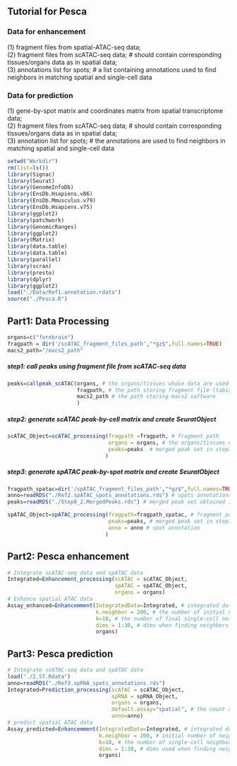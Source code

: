 
## Tutorial for Pesca
### Data for enhancement
(1) fragment files from spatial-ATAC-seq data; <br>
(2) fragment files from scATAC-seq data; # should contain corresponding tissues/organs data as in spatial data; <br>
(3) annotations list for spots; # a list containing annotations used to find neighbors in matching spatial and single-cell data <br>

### Data for prediction
(1) gene-by-spot matrix and coordinates matrix from spatial transcriptome data; <br>
(2) fragment files from scATAC-seq data; # should contain corresponding tissues/organs data as in spatial data; <br>
(3) annotation list for spots; # the annotations are used to find neighbors in matching spatial and single-cell data <br>

```r
setwd("Workdir")
rm(list=ls())
library(Signac)
library(Seurat)
library(GenomeInfoDb)
library(EnsDb.Hsapiens.v86)
library(EnsDb.Mmusculus.v79)
library(EnsDb.Hsapiens.v75)
library(ggplot2)
library(patchwork)
library(GenomicRanges)
library(ggplot2)
library(Matrix)
library(data.table)
library(data.table)
library(parallel)
library(scran)
library(presto)
library(dplyr)
library(ggplot2)
load("./Data/Ref1.annotation.rdata")
source("./Pesca.R")
```

## Part1: Data Processing 
```r
organs=c("forebrain")
fragpath = dir('/scATAC_fragment_files_path',"*gz$",full.names=TRUE)
macs2_path="/macs2_path"
```

##### step1: call peaks using fragment file from scATAC-seq data
```r
peaks=callpeak_scATAC(organs, # the organs/tissues whose data are used to call peaks
                      fragpath, # the path storing fragment file (tabix), filename of fragment should contain tissue info, like forebrain_fragments.tsv.gz
                      macs2_path # the path storing macs2 software
                      )
```

##### step2: generate scATAC peak-by-cell matrix and create SeuratObject
```r
scATAC_Object=scATAC_processing(fragpath =fragpath, # fragment path 
                                organs = organs, # the organs/tissues whose data are used to generate matrix
                                peaks=peaks  # merged peak set in step1,  Granges format
                               )
```

##### step3: generate spATAC peak-by-spot matrix and create SeuratObject
```r
fragpath_spatac=dir('/spATAC_fragment_files_path',"*gz$",full.names=TRUE)
anno=readRDS("./Ref2.spATAC_spots_annotations.rds") # spots annotations
peaks=readRDS("./Step0_2.MergedPeaks.rds") # merged peak set obtained in step1

spATAC_Object=spATAC_processing(fragpath=fragpath_spatac, # fragment path 
                                peaks=peaks, # merged peak set in step1, Granges format
                                anno = anno # spot annotation
                               )
```

## Part2: Pesca enhancement 
```r
# Integrate scATAC-seq data and spATAC data
Integrated=Enhancement_processing(scATAC = scATAC_Object,
                                  spATAC = spATAC_Object,
                                  organs = organs)
# Enhance spatial ATAC data
Assay_enhanced=Enhancemment(IntegratedData=Integrated, # integrated datasets
                            k.neighbor = 200, # the number of initial neighbors
                            k=10, # the number of final single-cell neighbors for each spot
                            dims = 1:30, # dims when finding neighbors
                            organs)
```

## Part3: Pesca prediction
```r
# Integrate scATAC-seq data and spATAC data
load("./2.ST.Rdata")
anno=readRDS("./Ref3.spRNA_spots_annotations.rds")
Integrated=Prediction_processing(scATAC = scATAC_Object,
                                 spRNA = spRNA_Object,
                                 organs = organs,
                                 default.assay="spatial", # the count assay of spRNA
                                 anno=anno)
# predict spatial ATAC data
Assay_predicted=Enhancemment(IntegratedData=Integrated, # integrated datasets
                             k.neighbor = 200, # initial number of neighbors
                             k=10, # the number of single-cell neighbors for each spot
                             dims = 1:30, # dims used when finding neighbors
                             organs)

```


